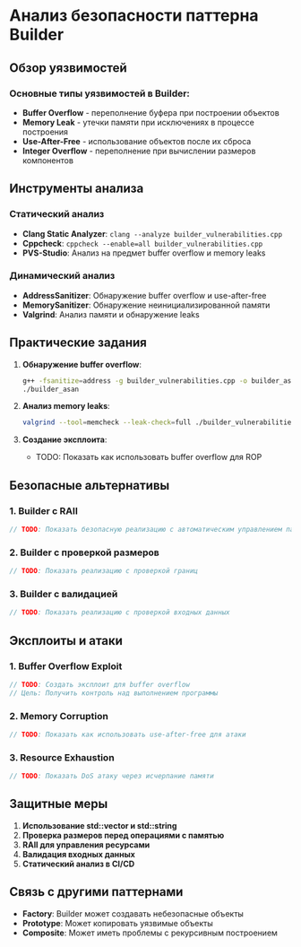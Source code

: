 # Анализ безопасности паттерна Builder

## Обзор уязвимостей

### Основные типы уязвимостей в Builder:
- **Buffer Overflow** - переполнение буфера при построении объектов
- **Memory Leak** - утечки памяти при исключениях в процессе построения
- **Use-After-Free** - использование объектов после их сброса
- **Integer Overflow** - переполнение при вычислении размеров компонентов

## Инструменты анализа

### Статический анализ
- **Clang Static Analyzer**: `clang --analyze builder_vulnerabilities.cpp`
- **Cppcheck**: `cppcheck --enable=all builder_vulnerabilities.cpp`
- **PVS-Studio**: Анализ на предмет buffer overflow и memory leaks

### Динамический анализ
- **AddressSanitizer**: Обнаружение buffer overflow и use-after-free
- **MemorySanitizer**: Обнаружение неинициализированной памяти
- **Valgrind**: Анализ памяти и обнаружение leaks

## Практические задания

1. **Обнаружение buffer overflow**:
   ```bash
   g++ -fsanitize=address -g builder_vulnerabilities.cpp -o builder_asan
   ./builder_asan
   ```

2. **Анализ memory leaks**:
   ```bash
   valgrind --tool=memcheck --leak-check=full ./builder_vulnerabilities
   ```

3. **Создание эксплоита**:
   - TODO: Показать как использовать buffer overflow для ROP

## Безопасные альтернативы

### 1. Builder с RAII
```cpp
// TODO: Показать безопасную реализацию с автоматическим управлением памятью
```

### 2. Builder с проверкой размеров
```cpp
// TODO: Показать реализацию с проверкой границ
```

### 3. Builder с валидацией
```cpp
// TODO: Показать реализацию с проверкой входных данных
```

## Эксплоиты и атаки

### 1. Buffer Overflow Exploit
```cpp
// TODO: Создать эксплоит для buffer overflow
// Цель: Получить контроль над выполнением программы
```

### 2. Memory Corruption
```cpp
// TODO: Показать как использовать use-after-free для атаки
```

### 3. Resource Exhaustion
```cpp
// TODO: Показать DoS атаку через исчерпание памяти
```

## Защитные меры

1. **Использование std::vector и std::string**
2. **Проверка размеров перед операциями с памятью**
3. **RAII для управления ресурсами**
4. **Валидация входных данных**
5. **Статический анализ в CI/CD**

## Связь с другими паттернами

- **Factory**: Builder может создавать небезопасные объекты
- **Prototype**: Может копировать уязвимые объекты
- **Composite**: Может иметь проблемы с рекурсивным построением
